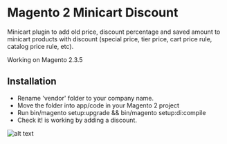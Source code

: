 # Magento 2 Minicart Discount
Minicart plugin to add old price, discount percentage and saved amount to minicart products with discount (special price, tier price, cart price rule, catalog price rule, etc). 

Working on Magento 2.3.5

## Installation 
- Rename 'vendor' folder to your company name. 
- Move the folder into app/code in your Magento 2 project
- Run bin/magento setup:upgrade && bin/magento setup:di:compile
- Check it! is working by adding a discount. 

![alt text](https://github.com/diegodominguez3/Magento2-MinicartPlugin/blob/master/m2minicartplugin.jpg)
